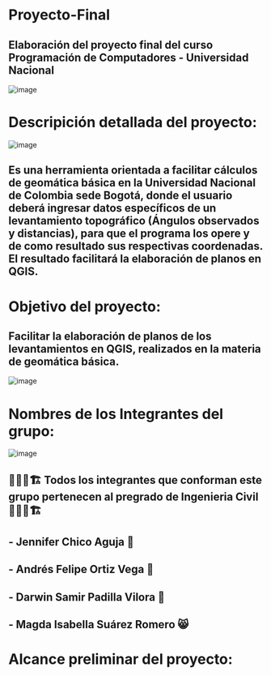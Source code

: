 # Proyecto-Final

## Elaboración del proyecto final del curso Programación de Computadores - Universidad Nacional


![image](https://github.com/user-attachments/assets/7e906e62-7ed5-4480-ac69-e2083511676c)



# Descripición detallada del proyecto:

![image](https://github.com/user-attachments/assets/f7b86121-a615-4cce-beff-fb45099fded4)


## Es una herramienta orientada a facilitar cálculos de geomática básica en la Universidad Nacional de Colombia sede Bogotá, donde el usuario deberá ingresar datos específicos de un levantamiento topográfico (Ángulos observados y distancias), para que el programa los opere y de como resultado sus respectivas coordenadas. El resultado facilitará la elaboración de planos en QGIS.



# Objetivo del proyecto:

## Facilitar la elaboración de planos de los levantamientos en QGIS, realizados en la materia de geomática básica.


![image](https://github.com/user-attachments/assets/52f331f9-0b5c-4fa8-b9ae-e67bebd19d68)



# Nombres de los Integrantes del grupo:

![image](https://github.com/user-attachments/assets/51ee722f-be61-4237-8db3-2913de09dad0)



## 👨📝📐🏗 Todos los integrantes que conforman este grupo pertenecen al pregrado de Ingenieria Civil 👨📝📐🏗
## - Jennifer Chico Aguja 🦊
## - Andrés Felipe Ortiz Vega 🦅
## - Darwin Samir Padilla Vilora 🫏
## - Magda Isabella Suárez Romero 😸

  
# Alcance preliminar del proyecto:
  
  
